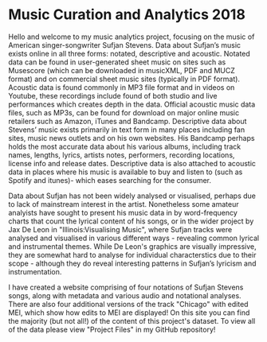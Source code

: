 # Music Curation and Analytics 2018

Hello and welcome to my music analytics project, 
focusing on the music of American singer-songwriter Sufjan Stevens. Data about Sufjan’s music exists online in all three forms: notated, 
descriptive and acoustic. Notated data can be found in user-generated sheet music on sites such as Musescore 
(which can be downloaded in musicXML, PDF and MUCZ format) and on commercial sheet music sites (typically in PDF format).
 Acoustic data is found commonly in MP3 file format and in videos on Youtube, these recordings include found of both studio 
 and live performances which creates depth in the data. Official acoustic music data files, such as MP3s, can be found for 
 download on major online music retailers such as Amazon, iTunes and Bandcamp. Descriptive data about Stevens’ music exists
 primarily in text form in many places including fan sites, music news outlets and on his own websites. His Bandcamp perhaps
 holds the most accurate data about his various albums, including track names, lengths, lyrics, artists notes, performers,
 recording locations, license info and release dates.
 Descriptive data is also attached to acoustic data in places where his music is available to buy and listen to 
 (such as Spotify and itunes)- which eases searching for the consumer.
 
 Data about Sufjan has not been widely analysed or visualised,
 perhaps due to lack of mainstream interest in the artist. Nonetheless some amateur analyists have sought to
 present his music data in by word-frequency charts that count the lyrical content of his songs, or in the wider project by
 Jax De Leon in "Illinois:Visualising Music", where Sufjan tracks were analysed and visualised in various different ways -
 revealing common lyrical and instrumental themes. While De Leon's graphics are visually impressive, they are somewhat hard to
 analyse for individual characterstics due to their scope - although they do reveal interesting patterns in Sufjan’s lyricism and 
 instrumentation.

I have created a website comprising of four notations of Sufjan Stevens songs, along with metadata and various audio and notational analyses. 
There are also four additional versions of the track "Chicago" with edited MEI, which show how edits to MEI are displayed!
On this site you can find the majority (but not all!) of the 
content of this project's dataset. To view all of the data please view "Project Files" in my GitHub repository!